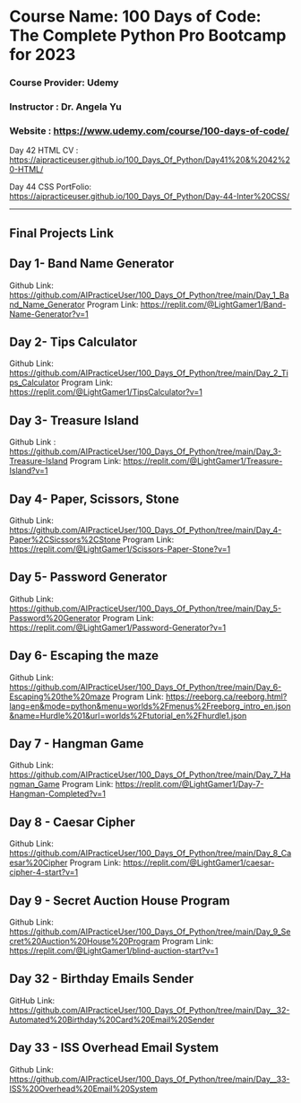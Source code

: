 # Course Name: 100 Days of Code: The Complete Python Pro Bootcamp for 2023
### Course Provider: Udemy
### Instructor : Dr. Angela Yu
### Website : https://www.udemy.com/course/100-days-of-code/

Day 42 HTML CV : https://aipracticeuser.github.io/100_Days_Of_Python/Day41%20&%2042%20-HTML/

Day 44 CSS PortFolio: https://aipracticeuser.github.io/100_Days_Of_Python/Day-44-Inter%20CSS/

-------------------------------------------------------------------------------------------------------------------------------------
## Final Projects Link
## Day 1- Band Name Generator
Github Link: https://github.com/AIPracticeUser/100_Days_Of_Python/tree/main/Day_1_Band_Name_Generator
Program Link: https://replit.com/@LightGamer1/Band-Name-Generator?v=1

## Day 2- Tips Calculator 
Github Link: https://github.com/AIPracticeUser/100_Days_Of_Python/tree/main/Day_2_Tips_Calculator
Program Link: https://replit.com/@LightGamer1/TipsCalculator?v=1

## Day 3- Treasure Island
Github Link : https://github.com/AIPracticeUser/100_Days_Of_Python/tree/main/Day_3-Treasure-Island
Program Link: https://replit.com/@LightGamer1/Treasure-Island?v=1

## Day 4- Paper, Scissors, Stone
Github Link: https://github.com/AIPracticeUser/100_Days_Of_Python/tree/main/Day_4-Paper%2CSicssors%2CStone
Program Link: https://replit.com/@LightGamer1/Scissors-Paper-Stone?v=1

## Day 5- Password Generator
Github Link: https://github.com/AIPracticeUser/100_Days_Of_Python/tree/main/Day_5-Password%20Generator
Program Link: https://replit.com/@LightGamer1/Password-Generator?v=1

## Day 6- Escaping the maze
Github Link: https://github.com/AIPracticeUser/100_Days_Of_Python/tree/main/Day_6-Escaping%20the%20maze
Program Link: https://reeborg.ca/reeborg.html?lang=en&mode=python&menu=worlds%2Fmenus%2Freeborg_intro_en.json&name=Hurdle%201&url=worlds%2Ftutorial_en%2Fhurdle1.json

## Day 7 - Hangman Game
Github Link: https://github.com/AIPracticeUser/100_Days_Of_Python/tree/main/Day_7_Hangman_Game
Program Link: https://replit.com/@LightGamer1/Day-7-Hangman-Completed?v=1

## Day 8 - Caesar Cipher
Github Link: https://github.com/AIPracticeUser/100_Days_Of_Python/tree/main/Day_8_Caesar%20Cipher
Program Link: https://replit.com/@LightGamer1/caesar-cipher-4-start?v=1

## Day 9 - Secret Auction House Program
Github Link: https://github.com/AIPracticeUser/100_Days_Of_Python/tree/main/Day_9_Secret%20Auction%20House%20Program
Program Link: https://replit.com/@LightGamer1/blind-auction-start?v=1

## Day 32 - Birthday Emails Sender
GitHub Link: https://github.com/AIPracticeUser/100_Days_Of_Python/tree/main/Day__32-Automated%20Birthday%20Card%20Email%20Sender

## Day 33 - ISS Overhead Email System
Github Link: https://github.com/AIPracticeUser/100_Days_Of_Python/tree/main/Day__33-ISS%20Overhead%20Email%20System
